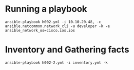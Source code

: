 # Running a playbook

```
ansible-playbook h002.yml -i 10.10.20.48, -c ansible.netcommon.network_cli -u developer -k -e ansible_network_os=cisco.ios.ios
````

# Inventory and Gathering facts

```
ansible-playbook h002-2.yml -i inventory.yml -k
```